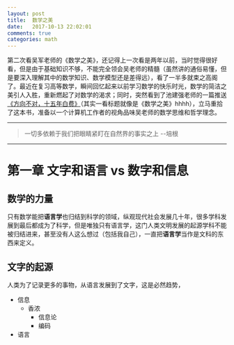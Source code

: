 ---layout: posttitle:  数学之美date:   2017-10-13 22:02:01comments: truecategories: math---第二次看吴军老师的《数学之美》，还记得上一次看是两年以前，当时觉得很好看，但是由于基础知识不够，不能完全领会吴老师的精髓（虽然讲的通俗易懂，但是要深入理解其中的数学知识、数学模型还是差得远），看了一半多就束之高阁了。最近在复习高等数学，瞬间回忆起来以前学习数学的快乐时光，数学的简洁之美引人入胜，重新燃起了对数学的渴求；同时，突然看到了池建强老师的一篇推送[《方向不对，十五年白费》](http://mp.weixin.qq.com/s/pF_ybjvQwo0D3d7X2VBogw)（其实一看标题就像是《数学之美》hhhh），立马重拾了这本书，准备以一个计算机工作者的视角品味吴老师的数学思维和哲学理念。---> 一切多依赖于我们把眼睛紧盯在自然界的事实之上 --培根---# 第一章 文字和语言 vs 数字和信息## 数学的力量只有数学能把**语言学**也归结到科学的领域，纵观现代社会发展几十年，很多学科发展到最后都成为了科学，但是唯独只有语言学，这门人类文明发展的起源学科不能被归结进来，甚至没有人这么想过（包括我自己），一直把**语言学**当作是文科的东西来定义。## 文字的起源人类为了记录更多的事物，从语言发展到了文字，这是必然趋势，* 信息    - 香浓        + 信息论        + 编码* 语言